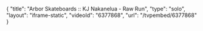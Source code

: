 {
    "title": "Arbor Skateboards :: KJ Nakanelua - Raw Run",
    "type": "solo",
    "layout": "iframe-static",
    "videoId": "6377868",
    "url": "\/tvpembed\/6377868"
}